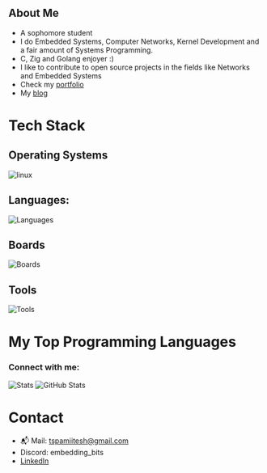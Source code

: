 ## About Me
- A sophomore student 
- I do Embedded Systems, Computer Networks, Kernel Development and a fair amount of Systems Programming.
- C, Zig and Golang enjoyer :)
- I like to contribute to open source projects in the fields like Networks and Embedded Systems
- Check my [portfolio](https://embeddingbits.is-a.dev/)
- My [blog](https://embeddingbits.is-a.dev/blog)

# Tech Stack
## Operating Systems
![linux](https://skillicons.dev/icons?i=linux,arch,apple,debian,ubuntu,nix)

## Languages: 
![Languages](https://skillicons.dev/icons?i=c,cpp,go,zig,py,java,javascript,bash,html,css,react,tailwind,mysql)
## Boards
![Boards](https://skillicons.dev/icons?i=raspberrypi,arduino)

## Tools
![Tools](https://skillicons.dev/icons?i=git,github,gcp,docker,aws,obsidian,neovim,vim,autocad,cloudflare)


# My Top Programming Languages

<h3 align="left">Connect with me:</h3>
<p align="left">
</p>

![Stats](http://github-profile-summary-cards.vercel.app/api/cards/stats?username=embeddingbits&theme=gruvbox)   ![GitHub Stats](https://github-readme-stats.vercel.app/api/top-langs/?username=embeddingbits&theme=gruvbox&show_icons=true&layout=compact)



# Contact
- 📬 Mail: tspamiitesh@gmail.com
- Discord: embedding_bits
- [LinkedIn](https://www.linkedin.com/in/amiitesh-pradeep-kumar-582bb831a/)
